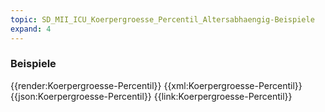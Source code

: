 ```yaml
---
topic: SD_MII_ICU_Koerpergroesse_Percentil_Altersabhaengig-Beispiele
expand: 4
---
```

### Beispiele


<tabs>
    <tab title="Übersicht">      
        {{render:Koerpergroesse-Percentil}}
    </tab>
    <tab title="XML">      
        {{xml:Koerpergroesse-Percentil}}
    </tab>
    <tab title="JSON">
        {{json:Koerpergroesse-Percentil}}
    </tab>
    <tab title="Link">
        {{link:Koerpergroesse-Percentil}}
    </tab>
</tabs>
